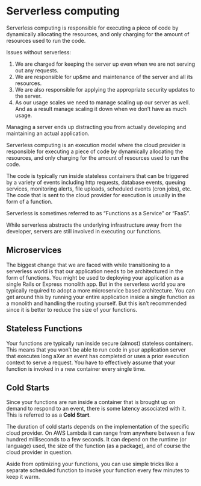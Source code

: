 # Serverless computing
Serverless computing is responsible for executing a piece of code by
dynamically allocating the resources, and only charging for the amount of 
resources used to run the code. 

Issues without serverless:
1. We are charged for keeping the server up even when we are not serving out any
requests.
2. We are responsible for up&me and maintenance of the server and all its 
resources.
3. We are also responsible for applying the appropriate security updates to the 
server.
4. As our usage scales we need to manage scaling up our server as well. And as a
result manage scaling it down when we don’t have as much usage.

Managing a server ends up distracting you from actually developing and 
maintaining an actual application. 

Serverless computing is an execution model where the cloud provider is 
responsible for executing a piece of code by dynamically allocating the
resources, and only charging for the amount of resources used to run the code. 

The code is typically run inside stateless containers that can be triggered by a
variety of events including http requests, database events, queuing services, 
monitoring alerts, file uploads, scheduled events (cron jobs), etc.
The code that is sent to the cloud provider for execution is usually in the form
of a function.

Serverless is sometimes referred to as “Functions as a Service” or “FaaS”.

While serverless abstracts the underlying infrastructure away from the
developer, servers are still involved in executing our functions.

## Microservices
The biggest change that we are faced with while transitioning to a serverless 
world is that our application needs to be architectured in the form of 
functions. You might be used to deploying your application as a single Rails or
Express monolith app. But in the serverless world you are typically required to
adopt a more microservice based architecture. You can get around this by running
your entire application inside a single function as a monolith and handling 
the routing yourself. But this isn’t recommended since it is better to reduce 
the size of your functions.

## Stateless Functions
Your functions are typically run inside secure (almost) stateless containers.
This means that you won’t be able to run code in your application server that
executes long aXer an event has completed or uses a prior execution context to
serve a request. You have to effectively assume that your function is invoked in
a new container every single time.

## Cold Starts
Since your functions are run inside a container that is brought up on demand to
respond to an event, there is some latency associated with it. This is referred
to as a **Cold Start**. 

The duration of cold starts depends on the implementation of the specific cloud
provider. On AWS Lambda it can range from anywhere between a few hundred 
milliseconds to a few seconds. It can depend on the runtime (or language) used, 
the size of the function (as a package), and of course the cloud provider in 
question. 

Aside from optimizing your functions, you can use simple tricks like a separate
scheduled function to invoke your function every few minutes to keep it warm.


